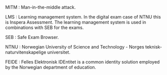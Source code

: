 MITM
: Man-in-the-middle attack.

LMS
: Learning management system. In the digital exam case of NTNU this is Inspera
  Assessment. The learning management system is used in combinations with SEB
  for the exams.

SEB
: Safe Exam Browser.

NTNU
: Norwegian University of Science and Technology - Norges
  teknisk-naturvitenskapelige universitet.

FEIDE
: Felles Elektronisk IDEntitet is a common identity solution employed by the
  Norwegian department of education.
